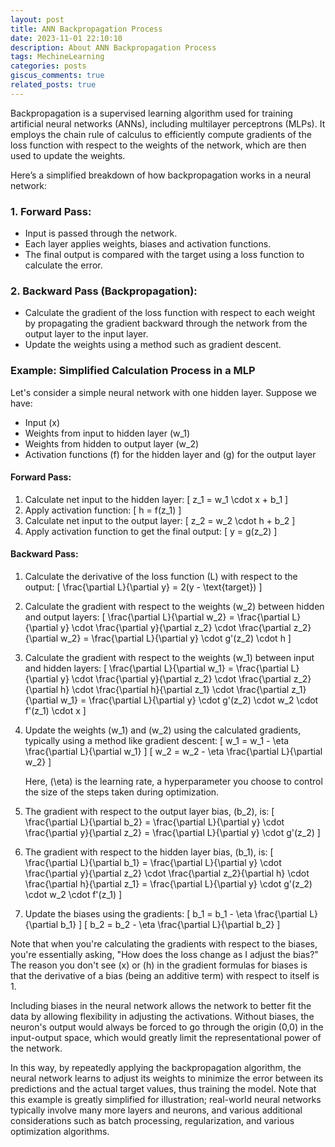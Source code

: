 ```yaml
---
layout: post
title: ANN Backpropagation Process
date: 2023-11-01 22:10:10
description: About ANN Backpropagation Process
tags: MechineLearning
categories: posts
giscus_comments: true
related_posts: true
---
```



Backpropagation is a supervised learning algorithm used for training artificial neural networks (ANNs), including multilayer perceptrons (MLPs). It employs the chain rule of calculus to efficiently compute gradients of the loss function with respect to the weights of the network, which are then used to update the weights.

Here’s a simplified breakdown of how backpropagation works in a neural network:

### 1. **Forward Pass:**
   - Input is passed through the network.
   - Each layer applies weights, biases and activation functions.
   - The final output is compared with the target using a loss function to calculate the error.

### 2. **Backward Pass (Backpropagation):**
   - Calculate the gradient of the loss function with respect to each weight by propagating the gradient backward through the network from the output layer to the input layer.
   - Update the weights using a method such as gradient descent.

### Example: Simplified Calculation Process in a MLP

Let's consider a simple neural network with one hidden layer. Suppose we have:

- Input \(x\)
- Weights from input to hidden layer \(w_1\)
- Weights from hidden to output layer \(w_2\)
- Activation functions \(f\) for the hidden layer and \(g\) for the output layer

#### Forward Pass:

1. Calculate net input to the hidden layer:
   \[
   z_1 = w_1 \cdot x + b_1
   \]
2. Apply activation function:
   \[
   h = f(z_1)
   \]
3. Calculate net input to the output layer:
   \[
   z_2 = w_2 \cdot h + b_2
   \]
4. Apply activation function to get the final output:
   \[
   y = g(z_2)
   \]

#### Backward Pass:

1. Calculate the derivative of the loss function \(L\) with respect to the output:
   \[
   \frac{\partial L}{\partial y} = 2(y - \text{target})
   \]
2. Calculate the gradient with respect to the weights \(w_2\) between hidden and output layers:
   \[
   \frac{\partial L}{\partial w_2} = \frac{\partial L}{\partial y} \cdot \frac{\partial y}{\partial z_2} \cdot \frac{\partial z_2}{\partial w_2} = \frac{\partial L}{\partial y} \cdot g'(z_2) \cdot h
   \]
3. Calculate the gradient with respect to the weights \(w_1\) between input and hidden layers:
   \[
   \frac{\partial L}{\partial w_1} = \frac{\partial L}{\partial y} \cdot \frac{\partial y}{\partial z_2} \cdot \frac{\partial z_2}{\partial h} \cdot \frac{\partial h}{\partial z_1} \cdot \frac{\partial z_1}{\partial w_1} = \frac{\partial L}{\partial y} \cdot g'(z_2) \cdot w_2 \cdot f'(z_1) \cdot x
   \]
4. Update the weights \(w_1\) and \(w_2\) using the calculated gradients, typically using a method like gradient descent:
   \[
   w_1 = w_1 - \eta \frac{\partial L}{\partial w_1}
   \]
   \[
   w_2 = w_2 - \eta \frac{\partial L}{\partial w_2}
   \]

   Here, \(\eta\) is the learning rate, a hyperparameter you choose to control the size of the steps taken during optimization.


5. The gradient with respect to the output layer bias, \(b_2\), is:
   \[
   \frac{\partial L}{\partial b_2} = \frac{\partial L}{\partial y} \cdot \frac{\partial y}{\partial z_2} = \frac{\partial L}{\partial y} \cdot g'(z_2)
   \]
   
6. The gradient with respect to the hidden layer bias, \(b_1\), is:
   \[
   \frac{\partial L}{\partial b_1} = \frac{\partial L}{\partial y} \cdot \frac{\partial y}{\partial z_2} \cdot \frac{\partial z_2}{\partial h} \cdot \frac{\partial h}{\partial z_1} = \frac{\partial L}{\partial y} \cdot g'(z_2) \cdot w_2 \cdot f'(z_1)
   \]
   
7. Update the biases using the gradients:
   \[
   b_1 = b_1 - \eta \frac{\partial L}{\partial b_1}
   \]
   \[
   b_2 = b_2 - \eta \frac{\partial L}{\partial b_2}
   \]

Note that when you're calculating the gradients with respect to the biases, you're essentially asking, "How does the loss change as I adjust the bias?" The reason you don't see \(x\) or \(h\) in the gradient formulas for biases is that the derivative of a bias (being an additive term) with respect to itself is 1. 

Including biases in the neural network allows the network to better fit the data by allowing flexibility in adjusting the activations. Without biases, the neuron's output would always be forced to go through the origin (0,0) in the input-output space, which would greatly limit the representational power of the network.

In this way, by repeatedly applying the backpropagation algorithm, the neural network learns to adjust its weights to minimize the error between its predictions and the actual target values, thus training the model. Note that this example is greatly simplified for illustration; real-world neural networks typically involve many more layers and neurons, and various additional considerations such as batch processing, regularization, and various optimization algorithms.